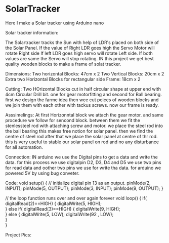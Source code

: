 # SolarTracker
Here I make a Solar tracker using Arduino nano

Solar tracker information:

The Solartracker tracks the Sun with help of LDR's placed on both side of the Solar Panel. If the value of Right LDR goes high the Servo Motor will rotate Right side If left LDR goes high servo will rotate Left side. If both values are same the Servo will stop rotating.
IN this project we get best quality wooden blocks to make a frame of solat tracker.

Dimensions:
Two horizontal Blocks: 47cm x 2
Two Vertical Blocks: 20cm x 2
Extra two Horizontal Blocks for rectangular side Frame: 18cm x 2

Cutting:
Two HOrizontal Blocks cut in half circular shape at upper end with 4cm Circular Drill bit.
one for gear motorfitting and second for Ball bearing.
first we design the farme idea then wee cut peices of wooden blocks and we join them with each other with tackus screws. 
now our frame is ready.

Asssimelings:
At first Horizonntal block we attach the gear motor. and same procedure we follow for sencond block. between them we fit the stenlessteel rod with attaching screw and motor.
we place the steel rod into the ball bearing this makes free notion for solar panel.
then we find the centre of steel rod after that we place the solar panel at centre of thr rod. this is very useful to stable our solar panel on rod and no any disturbance for all automation.

Connection:
IN arduino we use the Digital pins to get a data and write the data.
for this process we use digitalpin D2, D3, D4 and D5 
we use two pins for read data and oother two pins we use for write tha data.
for arduino we powered 5V by using bug conveter.

Code:
void setup() {
  // initialize digital pin 13 as an output.
  pinMode(2, INPUT);
  pinMode(5, OUTPUT);
  pinMode(3, INPUT);
  pinMode(9, OUTPUT);
}

// the loop function runs over and over again forever
void loop() {
  if( digitalRead(2)==HIGH)
  {
  digitalWrite(5, HIGH);   
  }
else   if( digitalRead(3)==HIGH)
  {
  digitalWrite(9, HIGH);   
  } 
else
{
  digitalWrite(5, LOW);
digitalWrite(92 , LOW);   
}              
}

Project Pics:



 
